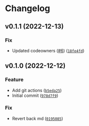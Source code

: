 # Changelog

<!--next-version-placeholder-->

## v0.1.1 (2022-12-13)
### Fix
* Updated codeowners ([#6](https://github.com/ComplianceAsCode/ocp-oscal-cd/issues/6)) ([`18fe4fd`](https://github.com/ComplianceAsCode/ocp-oscal-cd/commit/18fe4fdd7b634cb481a69b554dfa842164b92afb))

## v0.1.0 (2022-12-12)
### Feature
* Add git actions ([`b5eda25`](https://github.com/ComplianceAsCode/ocp-oscal-cd/commit/b5eda25cc6c36fcf1cd8d91ca6c8f3e293ea71e6))
* Initial commit ([`978d7f9`](https://github.com/ComplianceAsCode/ocp-oscal-cd/commit/978d7f99851febd64903783d53c077dae84691e1))

### Fix
* Revert back md ([`0195085`](https://github.com/ComplianceAsCode/ocp-oscal-cd/commit/01950850b89a25dfd3a7c3174db39b80c238a363))
